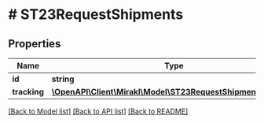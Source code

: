 # # ST23RequestShipments

## Properties

Name | Type | Description | Notes
------------ | ------------- | ------------- | -------------
**id** | **string** | Shipment id | [optional]
**tracking** | [**\OpenAPI\Client\Mirakl\Model\ST23RequestShipmentsTracking**](ST23RequestShipmentsTracking.md) |  | [optional]

[[Back to Model list]](../../README.md#models) [[Back to API list]](../../README.md#endpoints) [[Back to README]](../../README.md)
